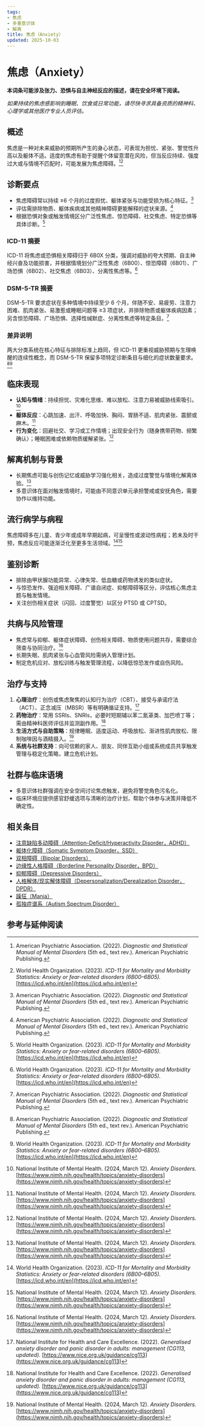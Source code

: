 ```yaml
---
tags:
- 焦虑
- 多重意识体
- 解离
title: 焦虑（Anxiety）
updated: 2025-10-03
---
```


# 焦虑（Anxiety）

**本词条可能涉及张力、恐惧与自主神经反应的描述，请在安全环境下阅读。**

_如果持续的焦虑感影响到睡眠、饮食或日常功能，请尽快寻求具备资质的精神科、心理学或其他医疗专业人员评估。_

## 概述

焦虑是一种对未来威胁的预期所产生的身心状态，可表现为担忧、紧张、警觉性升高以及躯体不适。适度的焦虑有助于提醒个体留意潜在风险，但当反应持续、强度过大或与情境不匹配时，可能发展为焦虑障碍。[^apa2022][^who2023]

## 诊断要点

- 焦虑障碍常以持续 ≥6 个月的过度担忧、躯体紧张与功能受损为核心特征。[^apa2022]
- 评估需排除物质、躯体疾病或其他精神障碍更能解释的症状来源。[^apa2022]
- 根据恐惧对象或触发情境区分广泛性焦虑、惊恐障碍、社交焦虑、特定恐惧等具体诊断。[^who2023]

### ICD-11 摘要

ICD-11 将焦虑或恐惧相关障碍归于 6B0X 分类，强调对威胁的夸大预期、自主神经兴奋及功能损害，并根据情境划分广泛性焦虑（6B00）、惊恐障碍（6B01）、广场恐惧（6B02）、社交焦虑（6B03）、分离性焦虑等。[^who2023]

### DSM-5-TR 摘要

DSM-5-TR 要求症状在多种情境中持续至少 6 个月，伴随不安、易疲劳、注意力困难、肌肉紧张、易激惹或睡眠问题等 ≥3 项症状，并排除物质或躯体疾病因素；另含惊恐障碍、广场恐惧、选择性缄默症、分离性焦虑等特定条目。[^apa2022]

### 差异说明

两大分类系统在核心特征与排除标准上趋同，但 ICD-11 更重视威胁预期与生理唤醒的连续性概念，而 DSM-5-TR 保留多项特定诊断条目与细化的症状数量要求。[^apa2022][^who2023]

## 临床表现

- **认知与情绪**：持续担忧、灾难化思维、难以放松、注意力易被威胁线索吸引。[^nimh2024]
- **躯体反应**：心跳加速、出汗、呼吸加快、胸闷、胃肠不适、肌肉紧张、震颤或麻木。[^nimh2024]
- **行为变化**：回避社交、学习或工作情境；出现安全行为（随身携带药物、频繁确认）；睡眠困难或依赖物质缓解紧张。[^nimh2024]

## 解离机制与背景

- 长期焦虑可能与创伤记忆或威胁学习强化相关，造成过度警觉与情境化解离体验。[^nimh2024]
- 多意识体在面对触发情境时，可能由不同意识单元承担警戒或安抚角色，需要协作以维持功能。

## 流行病学与病程

焦虑障碍多在儿童、青少年或成年早期起病，可呈慢性或波动性病程；若未及时干预，焦虑反应可能逐渐泛化至更多生活领域。[^who2023][^nimh2024]

## 鉴别诊断

- 排除由甲状腺功能异常、心律失常、低血糖或药物诱发的类似症状。
- 与惊恐发作、强迫相关障碍、广谱自闭症、抑郁障碍等区分，评估核心焦虑主题与触发情境。
- 关注创伤相关症状（闪回、过度警觉）以区分 PTSD 或 CPTSD。

## 共病与风险管理

- 焦虑常与抑郁、躯体症状障碍、创伤相关障碍、物质使用问题共存，需要综合筛查与协同治疗。[^nimh2024]
- 长期失眠、肌肉紧张与心血管风险需纳入管理计划。
- 制定危机应对、放松训练与触发管理流程，以降低惊恐发作或自伤风险。

## 治疗与支持

1. **心理治疗**：创伤或焦虑聚焦的认知行为治疗（CBT）、接受与承诺疗法（ACT）、正念减压（MBSR）等有明确循证支持。[^nice2022]
2. **药物治疗**：常用 SSRIs、SNRIs，必要时短期辅以苯二氮䓬类、加巴喷丁等；需由精神科医师评估并监测副作用。[^nice2022]
3. **生活方式与自助策略**：规律睡眠、适度运动、呼吸放松、渐进性肌肉放松、限制咖啡因与酒精摄入。[^nimh2024]
4. **系统与社群支持**：向可信赖的家人、朋友、同伴互助小组或系统成员共享触发管理与稳定化策略，建立危机计划。

## 社群与临床语境

- 多意识体社群强调在安全空间讨论焦虑触发，避免将警觉角色污名化。
- 临床环境应提供感官舒缓选项与清晰的治疗计划，帮助个体参与决策并降低不确定性。

## 相关条目

- [注意缺陷多动障碍（Attention-Deficit/Hyperactivity Disorder，ADHD）](/entries/Attention-Deficit-Hyperactivity-Disorder-ADHD.md)
- [躯体化障碍（Somatic Symptom Disorder，SSD）](/entries/Somatic-Symptom-Disorder-SSD.md)
- [双相障碍（Bipolar Disorders）](/entries/Bipolar-Disorders.md)
- [边缘性人格障碍（Borderline Personality Disorder，BPD）](/entries/Borderline-Personality-Disorder-BPD.md)
- [抑郁障碍（Depressive Disorders）](/entries/Depressive-Disorders.md)
- [人格解体/现实解体障碍（Depersonalization/Derealization Disorder，DPDR）](/entries/Depersonalization-Derealization-Disorder-DPDR.md)
- [躁狂（Mania）](/entries/Mania.md)
- [孤独症谱系（Autism Spectrum Disorder）](/entries/Autism-Spectrum-Disorder.md)

## 参考与延伸阅读

[^apa2022]: American Psychiatric Association. (2022). _Diagnostic and Statistical Manual of Mental Disorders_ (5th ed., text rev.). American Psychiatric Publishing.

[^who2023]: World Health Organization. (2023). _ICD-11 for Mortality and Morbidity Statistics: Anxiety or fear-related disorders (6B00–6B05)._ [https://icd.who.int/en](https://icd.who.int/en)

[^nimh2024]: National Institute of Mental Health. (2024, March 12). _Anxiety Disorders._ [https://www.nimh.nih.gov/health/topics/anxiety-disorders](https://www.nimh.nih.gov/health/topics/anxiety-disorders)

[^nice2022]: National Institute for Health and Care Excellence. (2022). _Generalised anxiety disorder and panic disorder in adults: management (CG113, updated)._ [https://www.nice.org.uk/guidance/cg113](https://www.nice.org.uk/guidance/cg113)
